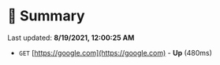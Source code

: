 # 📖 Summary
Last updated: **8/19/2021, 12:00:25 AM**

- `GET` [https://google.com](https://google.com) - **Up** (480ms)
